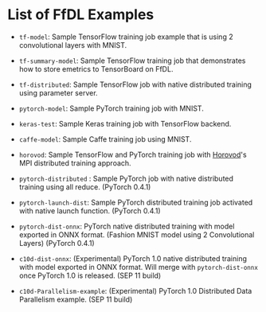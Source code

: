 # List of FfDL Examples

* `tf-model`: Sample TensorFlow training job example that is using 2 convolutional layers with MNIST.

* `tf-summary-model`: Sample TensorFlow training job that demonstrates how to store emetrics to TensorBoard on FfDL.

* `tf-distributed`: Sample TensorFlow job with native distributed training using parameter server.

* `pytorch-model`: Sample PyTorch training job with MNIST.

* `keras-test`: Sample Keras training job with TensorFlow backend.

* `caffe-model`: Sample Caffe training job using MNIST.

* `horovod`: Sample TensorFlow and PyTorch training job with [Horovod](https://github.com/uber/horovod)'s MPI distributed training approach.

* `pytorch-distributed` : Sample PyTorch job with native distributed training using all reduce. (PyTorch 0.4.1)

* `pytorch-launch-dist`: Sample PyTorch distributed training job activated with native launch function. (PyTorch 0.4.1)

* `pytorch-dist-onnx`: PyTorch native distributed training with model exported in ONNX format. (Fashion MNIST model using 2 Convolutional Layers) (PyTorch 0.4.1)

* `c10d-dist-onnx`: (Experimental) PyTorch 1.0 native distributed training with model exported in ONNX format. Will merge with `pytorch-dist-onnx` once PyTorch 1.0 is released. (SEP 11 build)

* `c10d-Parallelism-example`: (Experimental) PyTorch 1.0 Distributed Data Parallelism example. (SEP 11 build)
